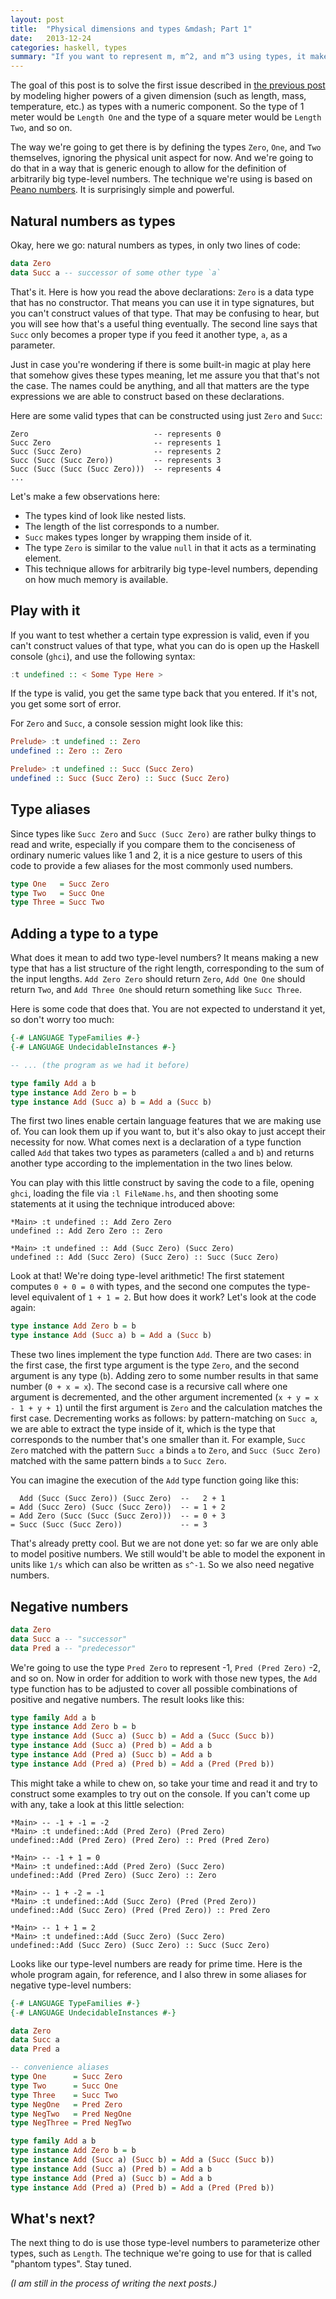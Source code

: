 ```yaml
---
layout: post
title:  "Physical dimensions and types &mdash; Part 1"
date:   2013-12-24
categories: haskell, types
summary: "If you want to represent m, m^2, and m^3 using types, it makes sense to start by representing numbers as types."
---
```


The goal of this post is to solve the first issue described in [the previous post][1] by modeling higher powers of a given dimension (such as length, mass, temperature, etc.) as types with a numeric component. So the type of 1 meter would be `Length One` and the type of a square meter would be `Length Two`, and so on.

The way we're going to get there is by defining the types `Zero`, `One`, and `Two` themselves, ignoring the physical unit aspect for now. And we're going to do that in a way that is generic enough to allow for the definition of arbitrarily big type-level numbers. The technique we're using is based on [Peano numbers][2]. It is surprisingly simple and powerful.

## Natural numbers as types

Okay, here we go: natural numbers as types, in only two lines of code:

```haskell
data Zero
data Succ a -- successor of some other type `a`
```

That's it. Here is how you read the above declarations: `Zero` is a data type that has no constructor. That means you can use it in type signatures, but you can't construct values of that type. That may be confusing to hear, but you will see how that's a useful thing eventually. The second line says that `Succ` only becomes a proper type if you feed it another type, `a`, as a parameter.

Just in case you're wondering if there is some built-in magic at play here that somehow gives these types meaning, let me assure you that that's not the case. The names could be anything, and all that matters are the type expressions we are able to construct based on these declarations.

Here are some valid types that can be constructed using just `Zero` and `Succ`:

````
Zero                            -- represents 0
Succ Zero                       -- represents 1
Succ (Succ Zero)                -- represents 2
Succ (Succ (Succ Zero))         -- represents 3
Succ (Succ (Succ (Succ Zero)))  -- represents 4
...
````

Let's make a few observations here:

- The types kind of look like nested lists.
- The length of the list corresponds to a number.
- `Succ` makes types longer by wrapping them inside of it.
- The type `Zero` is similar to the value `null` in that it acts as a terminating element.
- This technique allows for arbitrarily big type-level numbers, depending on how much memory is available.

## Play with it

If you want to test whether a certain type expression is valid, even if you can't construct values of that type, what you can do is open up the Haskell console (`ghci`), and use the following syntax:

```haskell
:t undefined :: < Some Type Here >
```

If the type is valid, you get the same type back that you entered. If it's not, you get some sort of error.

For `Zero` and `Succ`, a console session might look like this:

```haskell
Prelude> :t undefined :: Zero
undefined :: Zero :: Zero

Prelude> :t undefined :: Succ (Succ Zero)
undefined :: Succ (Succ Zero) :: Succ (Succ Zero)
```

## Type aliases

Since types like `Succ Zero` and `Succ (Succ Zero)` are rather bulky things to read and write, especially if you compare them to the conciseness of ordinary numeric values like 1 and 2, it is a nice gesture to users of this code to provide a few aliases for the most commonly used numbers.

```haskell
type One   = Succ Zero
type Two   = Succ One
type Three = Succ Two
```

## Adding a type to a type

What does it mean to add two type-level numbers? It means making a new type that has a list structure of the right length, corresponding to the sum of the input lengths. `Add Zero Zero` should return `Zero`, `Add One One` should return `Two`, and `Add Three One` should return something like `Succ Three`.

Here is some code that does that. You are not expected to understand it yet, so don't worry too much:

```haskell
{-# LANGUAGE TypeFamilies #-}
{-# LANGUAGE UndecidableInstances #-}

-- ... (the program as we had it before)

type family Add a b
type instance Add Zero b = b
type instance Add (Succ a) b = Add a (Succ b)
```

The first two lines enable certain language features that we are making use of. You can look them up if you want to, but it's also okay to just accept their necessity for now. What comes next is a declaration of a type function called `Add` that takes two types as parameters (called `a` and `b`) and returns another type according to the implementation in the two lines below.

You can play with this little construct by saving the code to a file, opening `ghci`, loading the file via `:l FileName.hs`, and then shooting some statements at it using the technique introduced above:

````
*Main> :t undefined :: Add Zero Zero
undefined :: Add Zero Zero :: Zero

*Main> :t undefined :: Add (Succ Zero) (Succ Zero)
undefined :: Add (Succ Zero) (Succ Zero) :: Succ (Succ Zero)
````

Look at that! We're doing type-level arithmetic! The first statement computes `0 + 0 = 0` with types, and the second one computes the type-level equivalent of `1 + 1 = 2`. But how does it work? Let's look at the code again:

```haskell
type instance Add Zero b = b
type instance Add (Succ a) b = Add a (Succ b)
```

These two lines implement the type function `Add`. There are two cases: in the first case, the first type argument is the type `Zero`, and the second argument is any type (`b`). Adding zero to some number results in that same number (`0 + x = x`). The second case is a recursive call where one argument is decremented, and the other argument incremented (`x + y = x - 1 + y + 1`) until the first argument is `Zero` and the calculation matches the first case. Decrementing works as follows: by pattern-matching on `Succ a`, we are able to extract the type inside of it, which is the type that corresponds to the number that's one smaller than it. For example, `Succ Zero` matched with the pattern `Succ a` binds `a` to `Zero`, and `Succ (Succ Zero)` matched with the same pattern binds `a` to `Succ Zero`.

You can imagine the execution of the `Add` type function going like this:

````
  Add (Succ (Succ Zero)) (Succ Zero)  --   2 + 1
= Add (Succ Zero) (Succ (Succ Zero))  -- = 1 + 2
= Add Zero (Succ (Succ (Succ Zero)))  -- = 0 + 3
= Succ (Succ (Succ Zero))             -- = 3
````

That's already pretty cool. But we are not done yet: so far we are only able to model positive numbers. We still would't be able to model the exponent in units like `1/s` which can also be written as `s^-1`. So we also need negative numbers.

## Negative numbers

```haskell
data Zero
data Succ a -- "successor"
data Pred a -- "predecessor"
```

We're going to use the type `Pred Zero` to represent -1, `Pred (Pred Zero)` -2, and so on. Now in order for addition to work with those new types, the `Add` type function has to be adjusted to cover all possible combinations of positive and negative numbers. The result looks like this:

```haskell
type family Add a b
type instance Add Zero b = b
type instance Add (Succ a) (Succ b) = Add a (Succ (Succ b))
type instance Add (Succ a) (Pred b) = Add a b
type instance Add (Pred a) (Succ b) = Add a b
type instance Add (Pred a) (Pred b) = Add a (Pred (Pred b))
```

This might take a while to chew on, so take your time and read it and try to construct some examples to try out on the console. If you can't come up with any, take a look at this little selection:

````
*Main> -- -1 + -1 = -2
*Main> :t undefined::Add (Pred Zero) (Pred Zero)
undefined::Add (Pred Zero) (Pred Zero) :: Pred (Pred Zero)

*Main> -- -1 + 1 = 0
*Main> :t undefined::Add (Pred Zero) (Succ Zero)
undefined::Add (Pred Zero) (Succ Zero) :: Zero

*Main> -- 1 + -2 = -1
*Main> :t undefined::Add (Succ Zero) (Pred (Pred Zero))
undefined::Add (Succ Zero) (Pred (Pred Zero)) :: Pred Zero

*Main> -- 1 + 1 = 2
*Main> :t undefined::Add (Succ Zero) (Succ Zero)
undefined::Add (Succ Zero) (Succ Zero) :: Succ (Succ Zero)
````

Looks like our type-level numbers are ready for prime time. Here is the whole program again, for reference, and I also threw in some aliases for negative type-level numbers:

```haskell
{-# LANGUAGE TypeFamilies #-}
{-# LANGUAGE UndecidableInstances #-}

data Zero
data Succ a
data Pred a

-- convenience aliases
type One      = Succ Zero
type Two      = Succ One
type Three    = Succ Two
type NegOne   = Pred Zero
type NegTwo   = Pred NegOne
type NegThree = Pred NegTwo

type family Add a b
type instance Add Zero b = b
type instance Add (Succ a) (Succ b) = Add a (Succ (Succ b))
type instance Add (Succ a) (Pred b) = Add a b
type instance Add (Pred a) (Succ b) = Add a b
type instance Add (Pred a) (Pred b) = Add a (Pred (Pred b))
```

## What's next?

The next thing to do is use those type-level numbers to parameterize other types, such as `Length`. The technique we're going to use for that is called "phantom types". Stay tuned.

<i>(I am still in the process of writing the next posts.)</I>

[1]: /2013-12-24--physical-dimensions-and-types-0/
[2]: http://en.wikipedia.org/wiki/Peano_axioms
